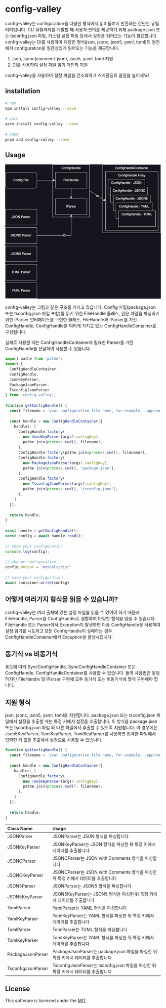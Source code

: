 # config-valley

config-valley는 configuration을 다양한 형식에서 읽어들여서 반환하는 간단한 유틸리티입니다. CLI 유틸리티를 개발할 때 사용자 편의를 제공하기 위해 package.json 또는 tsconfig.json 파일, 커스텀 설정 파일 등에서 설정을 읽어오는 기능이 필요합니다. config-valley는 DI를 사용하여 다양한 형식(json, jsonc, json5, yaml, toml)의 원천에서 configuration을 일관성있게 읽어오는 기능을 제공합니다.

1. json, jsonc(comment-json), json5, yaml, toml 지원
2. DI를 사용하여 설정 파일 읽기 개인화 지원

config-valley를 사용하여 설정 파일을 간소화하고 스케폴딩의 품질을 높이세요!

## installation

```bash
# npm
npm install config-valley --save

# yarn
yarn install config-valley --save

# pnpm
pnpm add config-valley --save
```

## Usage

![architecture](media/di-architecture.png)

config-valley는 그림과 같은 구조를 가지고 있습니다. Config 파일(package.json 또는 tsconfig.json 파일 포함)를 읽기 위한 FileHandle 클래스, 읽은 파일을 파싱하기 위한 IParser 인터페이스를 구현한 클래스, FileHandle과 IParser를 가진 ConfigHandle, ConfigHandle을 여러개 가지고 있는 ConfigHandleContainer로 구성됩니다.

실제로 사용할 때는 ConfigHandleContainer에 필요한 Parser를 가진 ConfigHandle을 전달하여 사용할 수 있습니다.

```ts
import pathe from 'pathe';
import { 
  ConfigHandleContainer, 
  ConfigHandle,
  JsonKeyParser,
  PackageJsonParser,
  TsconfigJsonParser
} from 'config-valley';

function getConfigHandle() {
  const filename = 'your configuration file name, for example, .appconfig';

  const handle = new ConfigHandleContainer({
    handles: [
      ConfigHandle.factory(
        new JsonKeyParser(args?.configKey),
        pathe.join(process.cwd(), filename),
      ),
      ConfigHandle.factory(pathe.join(process.cwd(), filename)),
      ConfigHandle.factory(
        new PackageJsonParser(args?.configKey),
        pathe.join(process.cwd(), 'package.json'),
      ),
      ConfigHandle.factory(
        new TsconfigJsonParser(args?.configKey),
        pathe.join(process.cwd(), 'tsconfig.json'),
      ),
    ]
  });

  return handle;
}

const handle = getConfigHandle();
const config = await handle.read();

// show your configuration
console.log(config);

// change configuration
config.output = 'mytools/dist'

// save your configuration
await container.write(config)
```

## 어떻게 여러가지 형식을 읽을 수 있습니까?

config-valley는 여러 출처에 있는 설정 파일을 읽을 수 있어야 하기 때문에 FileHandle, Parser를 ConfigHandle로 결합하여 다양한 형식을 읽을 수 있습니다. FileHandle 또는 Parser에서 Exception이 발생하면 다음 ConfigHandle을 사용하여 설정 읽기를 시도하고 모든 ConfigHandle이 실패하는 경우 ConfigHandleContainer에서 Exception을 발생시킵니다.

## 동기식 vs 비동기식

용도에 따라 SyncConfigHandle, SyncConfigHandleContainer 또는 ConfigHandle, ConfigHandleContainer를 사용할 수 있습니다. 둘의 사용법은 동일하지만 FileHandle 및 IParser 구현체 모두 동기식 또는 비동기식에 맞게 구현해야 합니다.

## 지원 형식

json, jsonc, json5, yaml, toml을 지원합니다. package.json 또는 tsconfig.json 파일에서 설정을 추출할 때는 특정 키에서 설정을 추출합니다. 이 방식을 package.json 또는 tsconfig.json 파일 외 다른 파일에서 추출할 수 있도록 지원합니다. 이 경우에는 Json5KeyParser, YamlKeyParser, TomlKeyParser를 사용하면 입력한 파일에서 입력한 키 값을 추출해서 설정으로 사용할 수 있습니다.

```ts
function getConfigHandle() {
  const filename = 'your configuration file name, for example, .appconfig';

  const handle = new ConfigHandleContainer({
    handles: [
      ConfigHandle.factory(
        new TomlKeyParser(args?.configKey),
        pathe.join(process.cwd(), filename),
      ),
    ]
  });

  return handle;
}
```

| Class Name | Usage |
| :- | :- |
| JSONParser | JSONParser는 JSON 형식을 파싱합니다 |
| JSONKeyParser | JSONKeyParser는 JSON 형식을 파싱한 뒤 특정 키에서 데이터를 추출합니다 |
| JSONCParser | JSONCParser는 JSON with Comments 형식을 파싱합니다 |
| JSONCKeyParser | JSONCParser는 JSON with Comments 형식을 파싱한 뒤 특정 키에서 데이터를 추출합니다 |
| JSON5Parser | JSONParser는 JSON5 형식을 파싱합니다 |
| JSON5KeyParser | JSON5KeyParser는 JSON5 형식을 파싱한 뒤 특정 키에서 데이터를 추출합니다 |
| YamlParser | YamlParser는 YAML 형식을 파싱합니다 |
| YamlKeyParser | YamlKeyParser는 YAML 형식을 파싱한 뒤 특정 키에서 데이터를 추출합니다 |
| TomlParser | TomlParser는 TOML 형식을 파싱합니다 |
| TomlKeyParser | TomlKeyParser는 YAML 형식을 파싱한 뒤 특정 키에서 데이터를 추출합니다 |
| PackageJsonParser | PackageJsonParser는 package.json 파일을 파싱한 뒤 특정 키에서 데이터를 추출합니다 |
| TsconfigJsonParser | TsconfigJsonParser는 tsconfig.json 파일을 파싱한 뒤 특정 키에서 데이터를 추출합니다 |

## License

This software is licensed under the [MIT](LICENSE).
